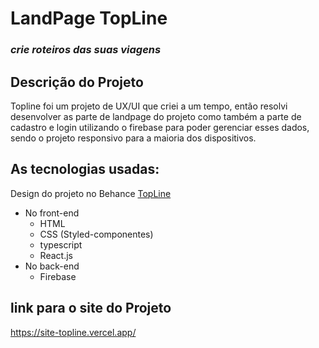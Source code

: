 # LandPage TopLine
### _crie roteiros das suas viagens_
## Descrição do Projeto

Topline foi um projeto de UX/UI que criei a um tempo, então resolvi desenvolver as parte de landpage do projeto como também a parte de cadastro e login utilizando o firebase para poder gerenciar esses dados, sendo o projeto responsivo para a maioria dos dispositivos.

## As tecnologias usadas:
Design do projeto no Behance [TopLine](https://www.behance.net/gallery/145940531/Case-Study-Crie-roteiros-de-viagens-em-um-so-lugar)

- No front-end
    - HTML 
    - CSS (Styled-componentes)
    - typescript
    - React.js
- No back-end 
    - Firebase

## link para o site do Projeto

https://site-topline.vercel.app/






